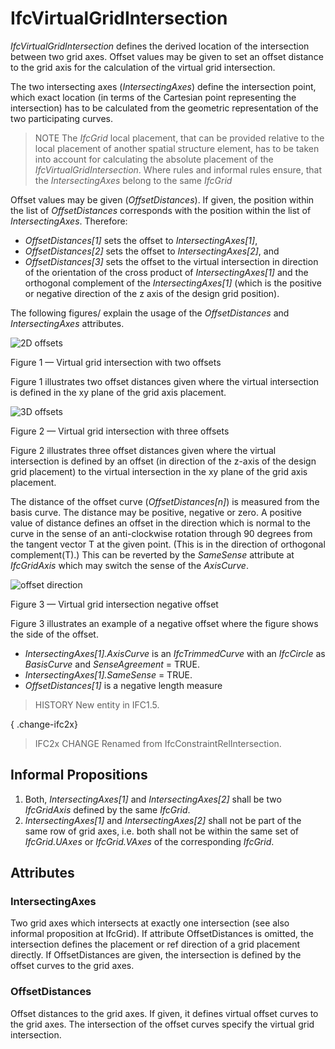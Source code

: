 # IfcVirtualGridIntersection

_IfcVirtualGridIntersection_ defines the derived location of the intersection between two grid axes. Offset values may be given to set an offset distance to the grid axis for the calculation of the virtual grid intersection.

The two intersecting axes (_IntersectingAxes_) define the intersection point, which exact location (in terms of the Cartesian point representing the intersection) has to be calculated from the geometric representation of the two participating curves.

> NOTE  The _IfcGrid_ local placement, that can be provided relative to the local placement of another spatial structure element, has to be taken into account for calculating the absolute placement of the _IfcVirtualGridIntersection_. Where rules and informal rules ensure, that the _IntersectingAxes_ belong to the same _IfcGrid_

Offset values may be given (_OffsetDistances_). If given, the position within the list of _OffsetDistances_ corresponds with the position within the list of _IntersectingAxes_. Therefore:

* _OffsetDistances[1]_ sets the offset to _IntersectingAxes[1]_,
* _OffsetDistances[2]_ sets the offset to _IntersectingAxes[2]_, and
* _OffsetDistances[3]_ sets the offset to the virtual intersection in direction of the orientation of the cross product of _IntersectingAxes[1]_ and the orthogonal complement of the _IntersectingAxes[1]_ (which is the positive or negative direction of the z axis of the design grid position).

The following figures/ explain the usage of the _OffsetDistances_ and _IntersectingAxes_ attributes.

![2D offsets](../../../../figures/ifcvirtualgridintersection-layout1.gif)

Figure 1 &mdash; Virtual grid intersection with two offsets

Figure 1 illustrates two offset distances given where the virtual intersection is defined in the xy plane of the grid axis placement.

![3D offsets](../../../../figures/ifcvirtualgridintersection-layout2.gif)

Figure 2 &mdash; Virtual grid intersection with three offsets

Figure 2 illustrates three offset distances given where the virtual intersection is defined by an offset (in direction of the z-axis of the design grid placement) to the virtual intersection in the xy plane of the grid axis placement.

The distance of the offset curve (_OffsetDistances[n]_) is measured from the basis curve. The distance may be positive, negative or zero. A positive value of distance defines an offset in the direction which is normal to the curve in the sense of an anti-clockwise rotation through 90 degrees from the tangent vector T at the given point. (This is in the direction of orthogonal complement(T).) This can be reverted by the _SameSense_ attribute at _IfcGridAxis_ which may switch the sense of the _AxisCurve_.

![offset direction](../../../../figures/ifcvirtualgridintersection-offset1.gif)

Figure 3 &mdash; Virtual grid intersection negative offset

Figure 3 illustrates an example of a negative offset where the figure shows the side of the offset.

 * <em>IntersectingAxes[1].AxisCurve</em> is an <em>IfcTrimmedCurve</em> with an <em>IfcCircle</em> as <em>BasisCurve</em> and <em>SenseAgreement</em> = TRUE.
 * <em>IntersectingAxes[1].SameSense</em> = TRUE.
 * <em>OffsetDistances[1]</em> is a negative length measure

> HISTORY  New entity in IFC1.5.

{ .change-ifc2x}
> IFC2x CHANGE  Renamed from IfcConstraintRelIntersection.

## Informal Propositions

1. Both, _IntersectingAxes[1]_ and _IntersectingAxes[2]_ shall be two _IfcGridAxis_ defined by the same _IfcGrid_.
2. _IntersectingAxes[1]_ and _IntersectingAxes[2]_ shall not be part of the same row of grid axes, i.e. both shall not be within the same set of _IfcGrid.UAxes_ or _IfcGrid.VAxes_ of the corresponding _IfcGrid_.

## Attributes

### IntersectingAxes
Two grid axes which intersects at exactly one intersection (see also informal proposition at IfcGrid). If attribute OffsetDistances is omitted, the intersection defines the placement or ref direction of a grid placement directly. If OffsetDistances are given, the intersection is defined by the offset curves to the grid axes.

### OffsetDistances
Offset distances to the grid axes. If given, it defines virtual offset curves to the grid axes. The intersection of the offset curves specify the virtual grid intersection.
